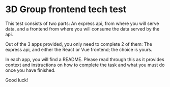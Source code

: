 # 3D Group frontend tech test

This test consists of two parts: An express api, from where you will serve data, and a frontend from where you will consume the data served by the api.

Out of the 3 apps provided, you only need to complete 2 of them: The express api, and either the React or Vue frontend; the choice is yours.

In each app, you will find a README. Please read through this as it provides context and instructions on how to complete the task and what you must do once you have finished.

Good luck!
